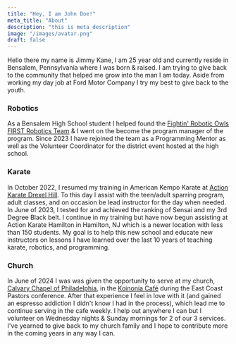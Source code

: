 ```yaml
---
title: "Hey, I am John Doe!"
meta_title: "About"
description: "this is meta description"
image: "/images/avatar.png"
draft: false
---
```


Hello there my name is Jimmy Kane, I am 25 year old and currently reside in Bensalem, Pennsylvania where I was born & raised.  I am trying to give back to the community that helped me grow into the man I am today.  Aside from working my day job at Ford Motor Company I try my best to give back to the youth.  

### Robotics
As a Bensalem High School student I helped found the [Fightin' Robotic Owls FIRST Robotics Team](https://team5401.org) & I went on the become the program manager of the program.  Since 2023 I have rejoined the team as a Programming Mentor as well as the Volunteer Coordinator for the district event hosted at the high school.  

### Karate
In October 2022, I resumed my training in American Kempo Karate at [Action Karate Drexel Hill](https://actionkarate.net/locations/drexel-hill/).  To this day I assist with the teen/adult sparring program, adult classes, and on occasion be lead instructor for the day when needed.  In June of 2023, I tested for and achieved the ranking of Sensai and my 3rd Degree Black belt.  I continue in my training but have now begun assisting at Action Karate Hamilton in Hamilton, NJ which is a newer location with less than 150 students.  My goal is to help this new school and educate new instructors on lessons I have learned over the last 10 years of teaching karate, robotics, and programming.

### Church
In June of 2024 I was was given the opportunity to serve at my church, [Calvary Chapel of Philadelphia](http://ccphilly.org), in the [Koinonia Café](https://www.restaurantji.com/pa/philadelphia/koinonia-caf-/) during the East Coast Pastors conference.  After that experience I feel in love with it (and gained an espresso addiction I didn't know I had in the process), which lead me to continue serving in the cafe weekly.  I help out anywhere I can but I volunteer on Wednesday nights & Sunday mornings for 2 of our 3 services.  I've yearned to give back to my church family and I hope to contribute more in the coming years in any way I can.
